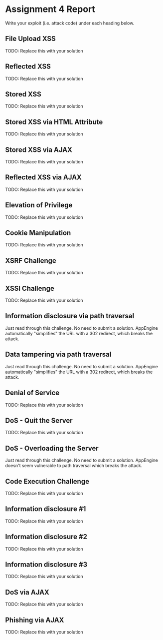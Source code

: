 # Assignment 4 Report

Write your exploit (i.e. attack code) under each heading below.

## File Upload XSS

TODO: Replace this with your solution

## Reflected XSS

TODO: Replace this with your solution

## Stored XSS

TODO: Replace this with your solution

## Stored XSS via HTML Attribute

TODO: Replace this with your solution

## Stored XSS via AJAX

TODO: Replace this with your solution

## Reflected XSS via AJAX

TODO: Replace this with your solution

## Elevation of Privilege

TODO: Replace this with your solution

## Cookie Manipulation

TODO: Replace this with your solution

## XSRF Challenge

TODO: Replace this with your solution

## XSSI Challenge

TODO: Replace this with your solution

## Information disclosure via path traversal

Just read through this challenge. No need to submit a solution. AppEngine automatically "simplifies" the URL with a 302 redirect, which breaks the attack.

## Data tampering via path traversal

Just read through this challenge. No need to submit a solution. AppEngine automatically "simplifies" the URL with a 302 redirect, which breaks the attack.

## Denial of Service

TODO: Replace this with your solution

## DoS - Quit the Server

TODO: Replace this with your solution

## DoS - Overloading the Server

Just read through this challenge. No need to submit a solution. AppEngine doesn't seem vulnerable to path traversal which breaks the attack.

## Code Execution Challenge

TODO: Replace this with your solution

## Information disclosure #1

TODO: Replace this with your solution

## Information disclosure #2

TODO: Replace this with your solution

## Information disclosure #3

TODO: Replace this with your solution

## DoS via AJAX

TODO: Replace this with your solution

## Phishing via AJAX

TODO: Replace this with your solution

